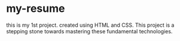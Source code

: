 # my-resume
this is my 1st project.  created using HTML and CSS. This project is a stepping stone towards mastering these fundamental technologies.
